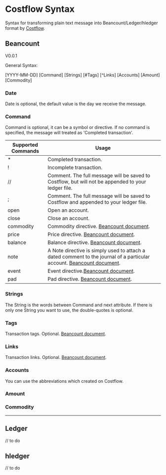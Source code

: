 # Costflow Syntax

Syntax for transforming plain text message into Beancount/Ledger/hledger format by [Costflow](https://www.costflow.io/).

## Beancount

V0.0.1

General Syntax:

[YYYY-MM-DD] [Command] [Strings] [#Tags] [^Links] [Accounts] [Amount] [Commodity]

### Date
Date is optional, the default value is the day we receive the message.

### Command
Command is optional, it can be a symbol or directive. If no command is specified, the message will treated as 'Completed transaction'.

Supported Commands | Usage
------------ | -------------
\*        | Completed transaction.
!         | Incomplete transaction.
//        | Comment. The full message will be saved to Costflow, but will not be appended to your ledger file.
;         | Comment. The full message will be saved to Costflow and appended to your ledger file.
open      | Open an account.
close     | Close an account.
commodity | Commodity directive. [Beancount document](https://docs.google.com/document/d/1wAMVrKIA2qtRGmoVDSUBJGmYZSygUaR0uOMW1GV3YE0/edit#heading=h.a3si01ejc035).
price     | Price directive. [Beancount document](https://docs.google.com/document/d/1wAMVrKIA2qtRGmoVDSUBJGmYZSygUaR0uOMW1GV3YE0/edit#heading=h.f78ym1dxtemh).
balance   | Balance directive. [Beancount document](https://docs.google.com/document/d/1wAMVrKIA2qtRGmoVDSUBJGmYZSygUaR0uOMW1GV3YE0/edit#heading=h.l0pvgeniwvq8).
note      | A Note directive is simply used to attach a dated comment to the journal of a particular account. [Beancount document](https://docs.google.com/document/d/1wAMVrKIA2qtRGmoVDSUBJGmYZSygUaR0uOMW1GV3YE0/edit#heading=h.c4cyaa6o6rqm).
event     | Event directive.[Beancount document](https://docs.google.com/document/d/1wAMVrKIA2qtRGmoVDSUBJGmYZSygUaR0uOMW1GV3YE0/edit#heading=h.tm5fxddlik5x).
pad       | Pad directive. [Beancount document](https://docs.google.com/document/d/1wAMVrKIA2qtRGmoVDSUBJGmYZSygUaR0uOMW1GV3YE0/edit#heading=h.aw8ic3d8k8rq).


### Strings
The String is the words between Command and next attribute. If there is only one String you want to use, the double-quotes is optional.

### Tags
Transaction tags. Optional. [Beancount document](https://docs.google.com/document/d/1wAMVrKIA2qtRGmoVDSUBJGmYZSygUaR0uOMW1GV3YE0/edit#heading=h.oivvp5olom2v).

### Links
Transaction links. Optional. [Beancount  document](https://docs.google.com/document/d/1wAMVrKIA2qtRGmoVDSUBJGmYZSygUaR0uOMW1GV3YE0/edit#heading=h.k4v5vkjukel7).

### Accounts
You can use the abbreviations which created on Costflow. 

### Amount


### Commodity


---

## Ledger
// to do

## hledger
// to do
